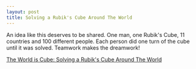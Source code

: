 ```yaml
---
layout: post
title: Solving a Rubik's Cube Around The World
---
```


An idea like this deserves to be shared. One man, one Rubik's Cube, 11
countries and 100 different people. Each person did one turn of the
cube until it was solved. Teamwork makes the dreamwork!

[The World is Cube: Solving a Rubik's Cube Around The World ](https://www.youtube.com/watch?v=z4SYlP5QNRQ)
